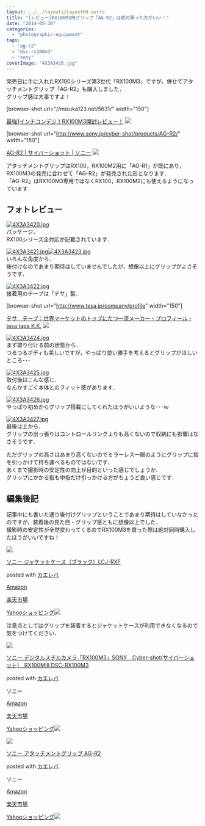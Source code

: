 ```yaml
---
layout: ../../layouts/LayoutMd.astro
title: "[レビュー]RX100M3用グリップ「AG-R2」は絶対買った方がいい！"
date: "2014-05-30"
categories: 
  - "photographic-equipment"
tags: 
  - "ag-r2"
  - "dsc-rx100m3"
  - "sony"
coverImage: "4X3A3426.jpg"
---
```


発売日に手に入れたRX100シリーズ第3世代「RX100M3」ですが，併せてアタッチメントグリップ「AG-R2」も購入しました．  
グリップ感は大事ですよ！

\[browser-shot url="//mizuka123.net/5631/" width="150"\]

[最強1インチコンデジ！RX100M3開封レビュー！](//mizuka123.net/5631/) [![](http://b.hatena.ne.jp/entry/image///mizuka123.net/5631/)](http://b.hatena.ne.jp/entry///mizuka123.net/5631/)

\[browser-shot url="http://www.sony.jp/cyber-shot/products/AG-R2/" width="150"\]

[AG-R2 | サイバーショット | ソニー](http://www.sony.jp/cyber-shot/products/AG-R2/) [![](http://b.hatena.ne.jp/entry/image/http://www.sony.jp/cyber-shot/products/AG-R2/)](http://b.hatena.ne.jp/entry/http://www.sony.jp/cyber-shot/products/AG-R2/)

アタッチメントグリップはRX100，RX100M2用に「AG-R1」が既にあり，RX100M3の発売に合わせて「AG-R2」が発売された形となります．  
「AG-R2」はRX100M3専用ではなくRX100，RX100M2にも使えるようになっています．

## フォトレビュー

[![4X3A3420.jpg](images/14306648592_fcfd659620_b.jpg)](http://www.flickr.com/photos/67522130@N08/14306648592/ "4X3A3420.jpg")  
パッケージ．  
RX100シリーズ全対応が記載されています．

[![4X3A3421.jpg](images/14303391762_725d98f9b6_b.jpg)](http://www.flickr.com/photos/67522130@N08/14303391762/ "4X3A3421.jpg")[![4X3A3423.jpg](images/14301959661_65f2ec8382_b.jpg)](http://www.flickr.com/photos/67522130@N08/14301959661/ "4X3A3423.jpg")  
いろんな角度から．  
後付けなのであまり期待はしていませんでしたが，想像以上にグリップがよさそうです．

[![4X3A3422.jpg](images/14118765057_4c317123b5_b.jpg)](http://www.flickr.com/photos/67522130@N08/14118765057/ "4X3A3422.jpg")  
接着用のテープは「テサ」製．

\[browser-shot url="http://www.tesa.jp/company/profile" width="150"\]

[テサ　テープ：世界マーケットのトップにたつ一流メーカー - プロフィール - tesa tape K.K.](http://www.tesa.jp/company/profile) [![](http://b.hatena.ne.jp/entry/image/http://www.tesa.jp/company/profile)](http://b.hatena.ne.jp/entry/http://www.tesa.jp/company/profile)

[![4X3A3424.jpg](images/14282165436_3bed6f5fa3_b.jpg)](http://www.flickr.com/photos/67522130@N08/14282165436/ "4X3A3424.jpg")  
まず取り付ける前の状態から．  
つるつるボディも美しいですが，やっぱり使い勝手を考えるとグリップがほしいところ･･･

[![4X3A3425.jpg](images/14118769757_f608903ffe_b.jpg)](http://www.flickr.com/photos/67522130@N08/14118769757/ "4X3A3425.jpg")  
取付後はこんな感じ．  
なんかすごく本体とのフィット感があります．

[![4X3A3426.jpg](images/14282168306_01b20c32fe_b.jpg)](http://www.flickr.com/photos/67522130@N08/14282168306/ "4X3A3426.jpg")  
やっぱり初めからグリップ搭載にしてくれたほうがいいような･･･ｗ

[![4X3A3427.jpg](images/14301965981_0ebb889dab_b.jpg)](http://www.flickr.com/photos/67522130@N08/14301965981/ "4X3A3427.jpg")  
最後は上から．  
グリップの出っ張りはコントロールリングよりも高くないので収納にも影響はなさそうです．

ただグリップの高さはあまり高くないのでミラーレス一眼のようにグリップに指を引っかけて持ち運べるものではないです．  
あくまで撮影時の安定性の向上が目的といった感じでしょうか．  
グリップにかかる指も中指だけ引っかける方がちょうど良い感じです．

## 編集後記

記事中にも書いた通り後付けグリップということであまり期待はしていなかったのですが，装着後の見た目・グリップ感ともに想像以上でした．  
撮影時の安定性が全然変わってくるのでRX100M3を買った際は絶対同時購入したほうがいいですね！

[![](images/21QfBdYCMEL._SL160_.jpg)](https://www.amazon.co.jp/exec/obidos/ASIN/B00KD43XLQ/mizuka123-22/ref=nosim/)

[ソニー ジャケットケース（ブラック）LCJ-RXF](https://www.amazon.co.jp/exec/obidos/ASIN/B00KD43XLQ/mizuka123-22/ref=nosim/)

posted with [カエレバ](http://kaereba.com)

[Amazon](http://www.amazon.co.jp/gp/search?keywords=%83%5C%83j%81%5B%20%83W%83%83%83P%83b%83g%83P%81%5B%83X%81i%83u%83%89%83b%83N%81jLCJ-RXF&__mk_ja_JP=%83J%83%5E%83J%83i&tag=mizuka123-22 "アマゾン")

[楽天市場](http://hb.afl.rakuten.co.jp/hgc/032b53ee.4b34c5ee.0f4a541e.f440145e/?pc=http%3A%2F%2Fsearch.rakuten.co.jp%2Fsearch%2Fmall%2F%25E3%2582%25BD%25E3%2583%258B%25E3%2583%25BC%2520%25E3%2582%25B8%25E3%2583%25A3%25E3%2582%25B1%25E3%2583%2583%25E3%2583%2588%25E3%2582%25B1%25E3%2583%25BC%25E3%2582%25B9%25EF%25BC%2588%25E3%2583%2596%25E3%2583%25A9%25E3%2583%2583%25E3%2582%25AF%25EF%25BC%2589LCJ-RXF%2F-%2Ff.1-p.1-s.1-sf.0-st.A-v.2%3Fx%3D0%26scid%3Daf_ich_link_urltxt%26m%3Dhttp%3A%2F%2Fm.rakuten.co.jp%2F "楽天市場")

[Yahooショッピング![](//ad.jp.ap.valuecommerce.com/servlet/gifbanner?sid=3066752&pid=881990642)](//ck.jp.ap.valuecommerce.com/servlet/referral?sid=3066752&pid=881990642&vc_url=http%3A%2F%2Fshopping.search.yahoo.co.jp%2Fsearch%3FuIv%3Don%26ei%3DUTF-8%26tab_ex%3Dcommerce%26slider%3D0%26va%3D%25E3%2582%25BD%25E3%2583%258B%25E3%2583%25BC%2520%25E3%2582%25B8%25E3%2583%25A3%25E3%2582%25B1%25E3%2583%2583%25E3%2583%2588%25E3%2582%25B1%25E3%2583%25BC%25E3%2582%25B9%25EF%25BC%2588%25E3%2583%2596%25E3%2583%25A9%25E3%2583%2583%25E3%2582%25AF%25EF%25BC%2589LCJ-RXF "Yahooショッピング")

注意点としてはグリップを装着するとジャケットケースが利用できなくなるので気をつけてください．

[![](images/31HZTCFB7HL._SL160_.jpg)](https://www.amazon.co.jp/exec/obidos/ASIN/B00KD43UTQ/mizuka123-22/ref=nosim/)

[ソニー デジタルスチルカメラ「RX100M3」SONY　Cyber-shot(サイバーショット)　RX100MIII DSC-RX100M3](https://www.amazon.co.jp/exec/obidos/ASIN/B00KD43UTQ/mizuka123-22/ref=nosim/)

posted with [カエレバ](http://kaereba.com)

ソニー

[Amazon](http://www.amazon.co.jp/gp/search?keywords=%83%5C%83j%81%5B%20%83f%83W%83%5E%83%8B%83X%83%60%83%8B%83J%83%81%83%89%81uRX100M3%81vSONY%81%40Cyber-shot%28%83T%83C%83o%81%5B%83V%83%87%83b%83g%29%81%40RX100MIII%20DSC-RX100M3&__mk_ja_JP=%83J%83%5E%83J%83i&tag=mizuka123-22 "アマゾン")

[楽天市場](http://hb.afl.rakuten.co.jp/hgc/032b53ee.4b34c5ee.0f4a541e.f440145e/?pc=http%3A%2F%2Fsearch.rakuten.co.jp%2Fsearch%2Fmall%2F%25E3%2582%25BD%25E3%2583%258B%25E3%2583%25BC%2520%25E3%2583%2587%25E3%2582%25B8%25E3%2582%25BF%25E3%2583%25AB%25E3%2582%25B9%25E3%2583%2581%25E3%2583%25AB%25E3%2582%25AB%25E3%2583%25A1%25E3%2583%25A9%25E3%2580%258CRX100M3%25E3%2580%258DSONY%25E3%2580%2580Cyber-shot%2528%25E3%2582%25B5%25E3%2582%25A4%25E3%2583%2590%25E3%2583%25BC%25E3%2582%25B7%25E3%2583%25A7%25E3%2583%2583%25E3%2583%2588%2529%25E3%2580%2580RX100MIII%2520DSC-RX100M3%2F-%2Ff.1-p.1-s.1-sf.0-st.A-v.2%3Fx%3D0%26scid%3Daf_ich_link_urltxt%26m%3Dhttp%3A%2F%2Fm.rakuten.co.jp%2F "楽天市場")

[Yahooショッピング![](//ad.jp.ap.valuecommerce.com/servlet/gifbanner?sid=3066752&pid=881990642)](//ck.jp.ap.valuecommerce.com/servlet/referral?sid=3066752&pid=881990642&vc_url=http%3A%2F%2Fshopping.search.yahoo.co.jp%2Fsearch%3FuIv%3Don%26ei%3DUTF-8%26tab_ex%3Dcommerce%26slider%3D0%26va%3D%25E3%2582%25BD%25E3%2583%258B%25E3%2583%25BC%2520%25E3%2583%2587%25E3%2582%25B8%25E3%2582%25BF%25E3%2583%25AB%25E3%2582%25B9%25E3%2583%2581%25E3%2583%25AB%25E3%2582%25AB%25E3%2583%25A1%25E3%2583%25A9%25E3%2580%258CRX100M3%25E3%2580%258DSONY%25E3%2580%2580Cyber-shot%2528%25E3%2582%25B5%25E3%2582%25A4%25E3%2583%2590%25E3%2583%25BC%25E3%2582%25B7%25E3%2583%25A7%25E3%2583%2583%25E3%2583%2588%2529%25E3%2580%2580RX100MIII%2520DSC-RX100M3 "Yahooショッピング")

[![](images/31KR73zQDxL._SL160_.jpg)](https://www.amazon.co.jp/exec/obidos/ASIN/B00KD43ZXC/mizuka123-22/ref=nosim/)

[ソニー アタッチメントグリップ AG-R2](https://www.amazon.co.jp/exec/obidos/ASIN/B00KD43ZXC/mizuka123-22/ref=nosim/)

posted with [カエレバ](http://kaereba.com)

ソニー

[Amazon](http://www.amazon.co.jp/gp/search?keywords=%83%5C%83j%81%5B%20%83A%83%5E%83b%83%60%83%81%83%93%83g%83O%83%8A%83b%83v%20AG-R2&__mk_ja_JP=%83J%83%5E%83J%83i&tag=mizuka123-22 "アマゾン")

[楽天市場](http://hb.afl.rakuten.co.jp/hgc/032b53ee.4b34c5ee.0f4a541e.f440145e/?pc=http%3A%2F%2Fsearch.rakuten.co.jp%2Fsearch%2Fmall%2F%25E3%2582%25BD%25E3%2583%258B%25E3%2583%25BC%2520%25E3%2582%25A2%25E3%2582%25BF%25E3%2583%2583%25E3%2583%2581%25E3%2583%25A1%25E3%2583%25B3%25E3%2583%2588%25E3%2582%25B0%25E3%2583%25AA%25E3%2583%2583%25E3%2583%2597%2520AG-R2%2F-%2Ff.1-p.1-s.1-sf.0-st.A-v.2%3Fx%3D0%26scid%3Daf_ich_link_urltxt%26m%3Dhttp%3A%2F%2Fm.rakuten.co.jp%2F "楽天市場")

[Yahooショッピング![](//ad.jp.ap.valuecommerce.com/servlet/gifbanner?sid=3066752&pid=881990642)](//ck.jp.ap.valuecommerce.com/servlet/referral?sid=3066752&pid=881990642&vc_url=http%3A%2F%2Fshopping.search.yahoo.co.jp%2Fsearch%3FuIv%3Don%26ei%3DUTF-8%26tab_ex%3Dcommerce%26slider%3D0%26va%3D%25E3%2582%25BD%25E3%2583%258B%25E3%2583%25BC%2520%25E3%2582%25A2%25E3%2582%25BF%25E3%2583%2583%25E3%2583%2581%25E3%2583%25A1%25E3%2583%25B3%25E3%2583%2588%25E3%2582%25B0%25E3%2583%25AA%25E3%2583%2583%25E3%2583%2597%2520AG-R2 "Yahooショッピング")
